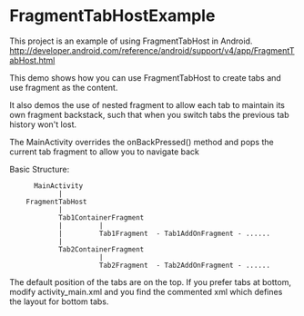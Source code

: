 FragmentTabHostExample
======================
This project is an example of using FragmentTabHost in Android.
http://developer.android.com/reference/android/support/v4/app/FragmentTabHost.html

This demo shows how you can use FragmentTabHost to create tabs and use fragment as the content.

It also demos the use of nested fragment to allow each tab to maintain its own fragment backstack, such that when you switch tabs the previous tab history won't lost.

The MainActivity overrides the onBackPressed() method and pops the current tab fragment to allow you to navigate back

Basic Structure:

          MainActivity
                |
        FragmentTabHost
                |
                Tab1ContainerFragment
                |         |
                |         Tab1Fragment  - Tab1AddOnFragment - ......
                |
                Tab2ContainerFragment
                          |
                          Tab2Fragment  - Tab2AddOnFragment - ......

The default position of the tabs are on the top.
If you prefer tabs at bottom, modify activity_main.xml and you find the commented xml which defines the layout for bottom tabs.
